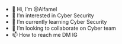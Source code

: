 - 👋 Hi, I’m @Alfamel
- 👀 I’m interested in Cyber Security
- 🌱 I’m currently learning Cyber Security
- 💞️ I’m looking to collaborate on Cyber team
- 📫 How to reach me DM IG

<!---
Alfamel/Alfamel is a ✨ special ✨ repository because its `README.md` (this file) appears on your GitHub profile.
You can click the Preview link to take a look at your changes.
--->
